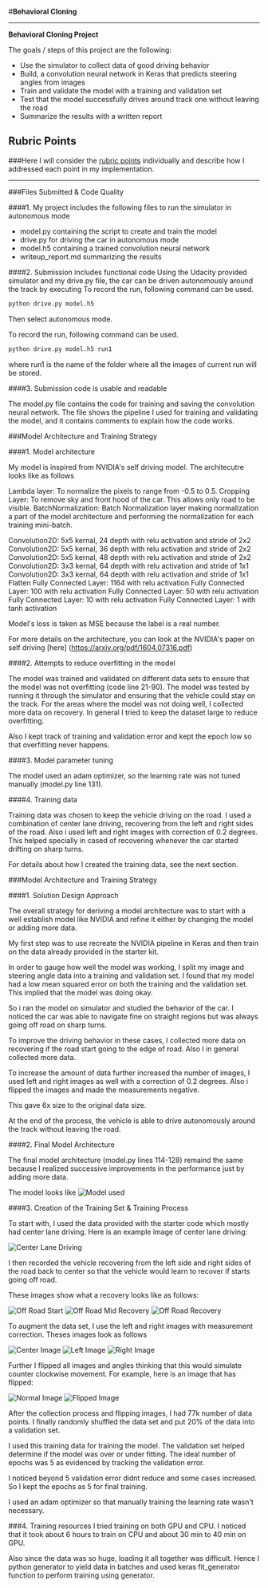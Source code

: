 #**Behavioral Cloning** 

---

**Behavioral Cloning Project**

The goals / steps of this project are the following:
* Use the simulator to collect data of good driving behavior
* Build, a convolution neural network in Keras that predicts steering angles from images
* Train and validate the model with a training and validation set
* Test that the model successfully drives around track one without leaving the road
* Summarize the results with a written report


[//]: # (Image References)

[image1]: ./examples/ModelVisualization.png "Model Visualization"
[image2]: ./examples/Center_Lane_Driving.png "Center Lane Driving"
[image3]: ./examples/off_road_start.jpg "Off Road Start"
[image4]: ./examples/off_road_mid.jpg "Off Road Mid"
[image5]: ./examples/off_road_center.jpg "Off Road Center"
[image6]: ./examples/Normal_Image.jpg "Normal Image"
[image7]: ./examples/Flipped_Image.jpg "Flipped Image"
[image8]: ./examples/center.jpg "Center Image"
[image9]: ./examples/left.jpg "Left Image"
[image10]: ./examples/right.jpg "Right Image"

## Rubric Points
###Here I will consider the [rubric points](https://review.udacity.com/#!/rubrics/432/view) individually and describe how I addressed each point in my implementation.  

---
###Files Submitted & Code Quality

####1. My project includes the following files to run the simulator in autonomous mode

* model.py containing the script to create and train the model
* drive.py for driving the car in autonomous mode
* model.h5 containing a trained convolution neural network 
* writeup_report.md summarizing the results

####2. Submission includes functional code
Using the Udacity provided simulator and my drive.py file, the car can be driven autonomously around the track by executing 
To record the run, following command can be used.
```sh
python drive.py model.h5
```
Then select autonomous mode.

To record the run, following command can be used.
```sh
python drive.py model.h5 run1
```
where run1 is the name of the folder where all the images of current run will be stored.

####3. Submission code is usable and readable

The model.py file contains the code for training and saving the convolution neural network. The file shows the pipeline I used for training and validating the model, and it contains comments to explain how the code works.

###Model Architecture and Training Strategy

####1. Model architecture

My model is inspired from NVIDIA's self driving model. The architecutre looks like as follows

Lambda layer: To normalize the pixels to range from -0.5 to 0.5.
Cropping Layer: To remove sky and front hood of the car. This allows only road to be visible.
BatchNormalization: Batch Normalization layer making normalization a part of the model architecture and performing the normalization for each training mini-batch.

Convolution2D: 5x5 kernal, 24 depth with relu activation and stride of 2x2
Convolution2D: 5x5 kernal, 36 depth with relu activation and stride of 2x2
Convolution2D: 5x5 kernal, 48 depth with relu activation and stride of 2x2
Convolution2D: 3x3 kernal, 64 depth with relu activation and stride of 1x1
Convolution2D: 3x3 kernal, 64 depth with relu activation and stride of 1x1
Flatten
Fully Connected Layer: 1164 with relu activation
Fully Connected Layer: 100 with relu activation
Fully Connected Layer: 50 with relu activation
Fully Connected Layer: 10 with relu activation
Fully Connected Layer: 1 with tanh activation

Model's loss is taken as MSE because the label is a real number. 
 
For more details on the architecture, you can look at the NVIDIA's paper on self driving [here] (https://arxiv.org/pdf/1604.07316.pdf)

####2. Attempts to reduce overfitting in the model

The model was trained and validated on different data sets to ensure that the model was not overfitting (code line 21-90). The model was tested by running it through the simulator and ensuring that the vehicle could stay on the track.
For the areas where the model was not doing well, I collected more data on recovery. In general I tried to keep the dataset large to reduce overfitting. 

Also I kept track of training and validation error and kept the epoch low so that overfitting never happens.

####3. Model parameter tuning

The model used an adam optimizer, so the learning rate was not tuned manually (model.py line 131).

####4. Training data

Training data was chosen to keep the vehicle driving on the road. I used a combination of center lane driving, recovering from the left and right sides of the road. 
Also i used left and right images with correction of  0.2 degrees. This helped specially in cased of recovering whenever the car started drifting on sharp turns.

For details about how I created the training data, see the next section. 

###Model Architecture and Training Strategy

####1. Solution Design Approach

The overall strategy for deriving a model architecture was to start with a well establish model like NVIDIA and refine it either by changing the model or adding more data.

My first step was to use recreate the NVIDIA pipeline in Keras and then train on the data already provided in the starter kit.

In order to gauge how well the model was working, I split my image and steering angle data into a training and validation set. 
I found that my model had a low mean squared error on both the training and the validation set. This implied that the model was doing okay. 

So i ran the model on simulator and studied the behavior of the car. I noticed the car was able to navigate fine on straight regions but was always going off road on sharp turns.

To improve the driving behavior in these cases, I collected more data on recovering if the road start going to the edge of road. Also I in general collected more data.

To increase the amount of data further increased the number of images, I used left and right images as well with a correction of 0.2 degrees. Also i flipped the images and made the measurements negative.

This gave 6x size to the original data size.

At the end of the process, the vehicle is able to drive autonomously around the track without leaving the road.

####2. Final Model Architecture

The final model architecture (model.py lines 114-128) remaind the same because I realized successive improvements in the performance just by adding more data. 

The model looks like ![Model used][image1]


####3. Creation of the Training Set & Training Process

To start with, I used the data provided with the starter code which mostly had center lane driving. Here is an example image of center lane driving:

![Center Lane Driving][image2]

I then recorded the vehicle recovering from the left side and right sides of the road back to center so that the vehicle would learn to recover if starts going off road.

These images show what a recovery looks like as follows:

![Off Road Start][image3]
![Off Road Mid Recovery][image4]
![Off Road Recovery][image5]

To augment the data set, I use the left and right images with measurement correction. Theses images look as follows

![Center Image][image8]
![Left Image][image9]
![Right Image][image10]

Further I flipped all images and angles thinking that this would simulate counter clockwise movement. For example, here is an image that has flipped:

![Normal Image][image6]
![Flipped Image][image7]

After the collection process and flipping images, I had 77k number of data points. I finally randomly shuffled the data set and put 20% of the data into a validation set. 

I used this training data for training the model. The validation set helped determine if the model was over or under fitting. The ideal number of epochs was 5 as evidenced by tracking the validation error.

I noticed beyond 5 validation error didnt reduce and some cases increased. So I kept the epochs as 5 for final training.

I used an adam optimizer so that manually training the learning rate wasn't necessary.

###4. Training resources
I tried training on both GPU and CPU. I noticed that it took about 6 hours to train on CPU and about 30 min to 40 min on GPU. 

Also since the data was so huge, loading it all together was difficult. Hence I python generator to yield data in batches and used keras fit_generator function to perform training using generator. 